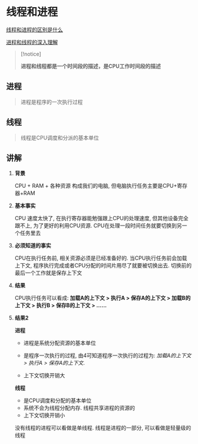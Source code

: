 # 线程和进程

[线程和进程的区别是什么](https://www.zhihu.com/question/25532384/answer/81152571)

[进程和线程的深入理解](https://blog.csdn.net/luhao19980909/article/details/89403233)



>   [!notice]
>
>   **进程和线程都是一个时间段的描述，是CPU工作时间段的描述**



## 进程

>   进程是程序的一次执行过程



## 线程

>   线程是CPU调度和分派的基本单位



## 讲解

1.  **背景**

    CPU + RAM + 各种资源 构成我们的电脑, 但电脑执行任务主要是CPU+寄存器+RAM

2.  **基本事实**

    CPU 速度太快了, 在执行寄存器能勉强跟上CPU的处理速度, 但其他设备完全跟不上, 为了更好的利用CPU资源. CPU在处理一段时间任务就要切换到另一个任务里去

3.  **必须知道的事实**

    CPU在执行任务前, 相关资源必须是已经准备好的. 当CPU执行任务前会加载上下文, 程序执行完成或者CPU分配的时间片用尽了就要被切换出去. 切换前的最后一个工作就是保存上下文

4.  **结果**

    CPU执行任务可以看成: **加载A的上下文 > 执行A > 保存A的上下文 > 加载B的上下文 > 执行B > 保存B的上下文 > ......**

5.  **结果2**

    **进程**

    *   进程是系统分配资源的基本单位
    *   是程序一次执行的过程, 由4可知道程序一次执行的过程为: *加载A的上下文 > 执行A > 保存A的上下文*. 

    *   上下文切换开销大

    **线程**

    *   是CPU调度和分配的基本单位
    *   系统不会为线程分配内存. 线程共享进程的资源的
    *   上下文切换开销小

    没有线程的进程可以看做是单线程. 线程是进程的一部分, 可以看做是轻量级的线程